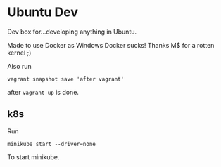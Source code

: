 
# Ubuntu Dev

Dev box for...developing anything in Ubuntu.

Made to use Docker as Windows Docker sucks! Thanks M$ for a rotten kernel ;)

Also run 

    vagrant snapshot save 'after vagrant'

after `vagrant up` is done.

## k8s

Run

    minikube start --driver=none

To start minikube.